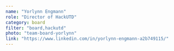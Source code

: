 ```yaml
---
name: "Yorlynn Engmann"
role: "Director of HackUTD"
category: board
filter: "board,hackutd"
photo: "team-board-yorlynn"
link: "https://www.linkedin.com/in/yorlynn-engmann-a2b749115/"
---
```

